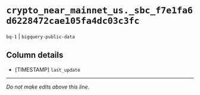 # `crypto_near_mainnet_us._sbc_f7e1fa6d6228472cae105fa4dc03c3fc`
`bq-1` | `bigquery-public-data`

## Column details
* [TIMESTAMP] `last_update`

-------------------------------------------------------------------------------
*Do not make edits above this line.*
